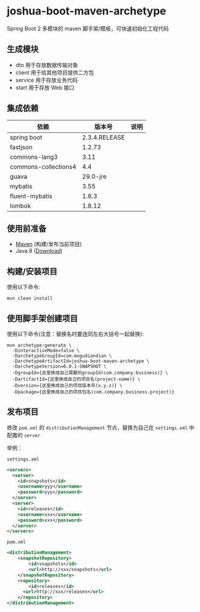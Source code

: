 # joshua-boot-maven-archetype

Spring Boot 2 多模块的 maven 脚手架/模板，可快速初始化工程代码

## 生成模块

- dto 用于存放数据传输对象
- client 用于给其他项目提供二方包
- service 用于存放业务代码
- start 用于存放 Web 接口

## 集成依赖

| 依赖           | 版本号           | 说明  |
--------------|---------------|-----
spring boot | 2.3.4.RELEASE |  |
fastjson | 1.2.73        |  |
commons-lang3 | 3.11          |  |
commons-collections4 | 4.4           |  |
guava | 29.0-jre      |  |
mybatis | 3.55          |  |
fluent-mybatis | 1.8.3         |  |
lombok | 1.8.12        |  |

## 使用前准备

- [Maven](https://maven.apache.org/) (构建/发布当前项目)
- Java 8 ([Download](https://adoptopenjdk.net/releases.html?variant=openjdk8))

## 构建/安装项目

使用以下命令:

`mvn clean install`

## 使用脚手架创建项目

使用以下命令(注意：替换名时要连同左右大括号一起替换):

```
mvn archetype:generate \
  -DinteractiveMode=false \
  -DarchetypeGroupId=com.mogudiandian \
  -DarchetypeArtifactId=joshua-boot-maven-archetype \
  -DarchetypeVersion=0.0.1-SNAPSHOT \
  -DgroupId={这里换成自己需要的groupId(com.company.business)} \
  -DartifactId={这里换成自己的项目名(project-name)} \
  -Dversion={这里换成自己的项目版本号(x.y.z)} \
  -Dpackage={这里换成自己的项目包名(com.company.business.project)}
```

## 发布项目

修改 `pom.xml` 的 `distributionManagement` 节点，替换为自己在 `settings.xml` 中 配置的 `server`

举例：

`settings.xml`

```xml
<servers>
  <server>
    <id>snapshots</id>
    <username>yyy</username>
    <password>yyy</password>
  </server>
  <server>
    <id>releases</id>
    <username>xxx</username>
    <password>xxx</password>
  </server>
</servers>
```
`pom.xml`

```xml
<distributionManagement>
    <snapshotRepository>
        <id>snapshots</id>
        <url>http://xxx/snapshots</url>
    </snapshotRepository>
    <repository>
        <id>releases</id>
      <url>http://xxx/releases</url>
    </repository>
</distributionManagement>
```
